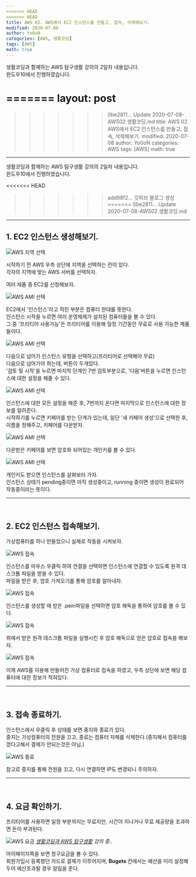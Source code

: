 ```yaml
---
<<<<<<< HEAD
<<<<<<< HEAD
title: AWS 02. AWS에서 EC2 인스턴스를 만들고, 접속, 삭제해보기.
modified: 2020-07-08
author: Yo0oN
categories: [AWS, 생활코딩]
tags: [AWS]
math: true
---
```


생활코딩과 함께하는 AWS 탐구생활 강의의 2일차 내용입니다.<br>
윈도우10에서 진행하였습니다.

=======
layout: post
=======
>>>>>>> 0be2811... Update 2020-07-08-AWS02.생활코딩.md
title: AWS 02. AWS에서 EC2 인스턴스를 만들고, 접속, 삭제해보기.
modified: 2020-07-08
author: Yo0oN
categories: AWS
tags: [AWS]
math: true
---

생활코딩과 함께하는 AWS 탐구생활 강의의 2일차 내용입니다.<br>
윈도우10에서 진행하였습니다.

<<<<<<< HEAD
<br>
>>>>>>> add98f2... 깃허브 블로그 생성
=======
>>>>>>> 0be2811... Update 2020-07-08-AWS02.생활코딩.md
<hr>

## 1. EC2 인스턴스 생성해보기.

![AWS 지역 선택](/images/posts/AWS/02/01.jpg)

시작하기 전 AWS 우측 상단에 지역을 선택하는 칸이 있다.<br>
각자의 지역에 맞는 AWS 서버를 선택하자.

여러 제품 중 EC2를 신청해보자.

![AWS AMI 선택](/images/posts/AWS/02/02.jpg)

EC2에서 '인스턴스'라고 적힌 부분은 컴퓨터 한대를 뜻한다.<br>
인스턴스 시작을 누르면 여러 운영체제가 설치된 컴퓨터들을 볼 수 있다.<br>
그 중 '프리티어 사용가능'은 프리티어를 이용해 일정 기간동안 무료로 사용 가능한 제품들이다.

![AWS AMI 선택](/images/posts/AWS/02/03.jpg)

다음으로 넘어가 인스턴스 유형을 선택하고(프리티어로 선택해야 무료)<br>
다음으로 넘어가야 하는데, 버튼이 두개있다.<br>
'검토 및 시작'을 누르면 마지막 단계인 7번 검토부분으로, '다음'버튼을 누르면 인스턴스에 대한 설정을 해줄 수 있다.

![AWS AMI 선택](/images/posts/AWS/02/04.jpg)

인스턴스에 대한 모든 설정을 해준 후, 7번까지 온다면 마지막으로 인스턴스에 대한 정보를 알려준다.<br>
시작하기를 누르면 키페어를 받는 단계가 있는데, 일단 '새 키페어 생성'으로 선택한 후, 이름을 정해주고, 키페어를 다운받자.

![AWS AMI 선택](/images/posts/AWS/02/05.jpg)

다운받은 키페어를 보면 암호화 되어있는 개인키를 볼 수 있다.

![AWS AMI 선택](/images/posts/AWS/02/06.jpg)

개인키도 받으면 인스턴스를 살펴보러 가자.<br>
인스턴스 상태가 pending중이면 아직 생성중이고, running 중이면 생성이 완료되어 작동중이라는 뜻이다.

<hr>
<br>

## 2. EC2 인스턴스 접속해보기.

가상컴퓨터를 하나 만들었으니 실제로 작동을 시켜보자.

![AWS 접속](/images/posts/AWS/02/07.jpg)

인스턴스를 마우스 우클릭 하여 연결을 선택하면 인스턴스에 연결할 수 있도록 원격 데스크톱 파일을 받을 수 있다.<br>
파일을 받은 후, 암호 가져오기를 통해 암호를 알아내자.

![AWS 접속](/images/posts/AWS/02/08.jpg)

인스턴스를 생성할 때 받은 .pem파일을 선택하면 암호 해독을 통하여 암호를 볼 수 있다.

![AWS 접속](/images/posts/AWS/02/10.jpg)

위에서 받은 원격 데스크톱 파일을 실행시킨 후 암호 해독으로 얻은 암호로 접속을 해보자.

![AWS 접속](/images/posts/AWS/02/11.jpg)

이제 AWS를 이용해 만들어진 가상 컴퓨터로 접속을 하였고, 우측 상단에 보면 해당 컴퓨터에 대한 정보가 적혀있다.

<hr>
<br>

## 3. 접속 종료하기.

인스턴스에서 우클릭 후 상태를 보면 중지와 종료가 있다.<br>
중지는 가상컴퓨터의 전원을 끄고, 종료는 컴퓨터 자체를 삭제한다.(중지해서 컴퓨터를 껐다고해서 결제가 안되는것은 아님.)

![AWS 종료](/images/posts/AWS/02/12.jpg)

참고로 중지를 통해 전원을 끄고, 다시 연결하면 IP도 변경되니 주의하자.

<hr>
<br>

## 4. 요금 확인하기.

프리티어를 사용하면 일정 부분까지는 무료지만, 시간이 지나거나 무료 제공량을 초과하면 돈이 부과된다.

![AWS 요금](/images/posts/AWS/02/13.jpg "생활코딩 AWS 요금")
<cite>[생활코딩과  AWS 탐구생활](https://youtu.be/CuvZTFJyufI) 강의 중..</cite>


마이페이지쪽을 보면 청구요금을 볼 수 있다.<br>
회원가입시 등록했던 카드로 결제가 이루어지며, **Bugets** 칸에서는 예산을 미리 설정해 두어 예산초과될 경우 알림을 준다.
